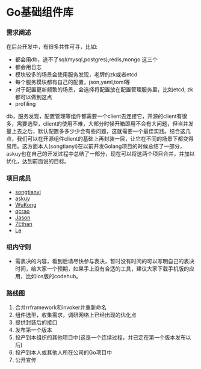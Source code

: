 # Go基础组件库

### 需求阐述

在后台开发中，有很多共性可寻，比如:

* 都会用db，逃不了sql(mysql,postgres),redis,mongo 这三个
* 都会用日志
* 模块较多的场景会使用服务发现，老牌的zk或者etcd
* 每个服务模块都有自己的配置，json,yaml,toml等
* 对于配置更新频繁的场景，会选择将配置放在配置管理服务里，比如etcd, zk都可以做到这点
* profiling

db，服务发现，配置管理等组件都需要一个client去连接它，开源的client有很多，需要选型，client的使用不难，大部分时候开箱即用不会有大问题，但当并发量上去之后，默认配置多多少少会有些问题，这就需要一个最佳实践。结合这几点，我们可以在开源组件client的基础上再封装一层，让它在不同的场景下都变得易用。这方面本人(songtianyi)在以前开发Golang项目的时候总结了一部分，askuy也在自己的开发过程中总结了一部分，现在可以将这两个项目合并，并加以优化，达到前面说的目标。

### 项目成员

- [songtianyi](https://github.com/songtianyi) 
- [askuy](https://github.com/askuy) 
- [WuKong](https://github.com/qi19901212) 
- [qcrao](https://github.com/qcrao)
- [Jason](https://github.com/XiaoZhangJian)
- [7Ethan](https://github.com/7Ethan)
- [Le](https://github.com/angeletlsf)

### 组内守则

* 需表决的内容，看到后请尽快参与表决，暂时没有时间的可以写明自己的表决时间，给大家一个预期，如果手上没有合适的工具，建议大家下载手机版的应用，比如ios版的codehub。

### 路线图

1. 合并rrframework和invoker并重新命名
2. 组件选型，收集需求，调研网络上已经出现的优化点
3. 提供封装后的接口 
4. 发布第一个版本
5. 投产到本组织的其他项目中(这是一个连续过程，并已定在第一个版本发布以后)
6. 投产到本人或其他人所在公司的Go项目中
7. 公开宣传




